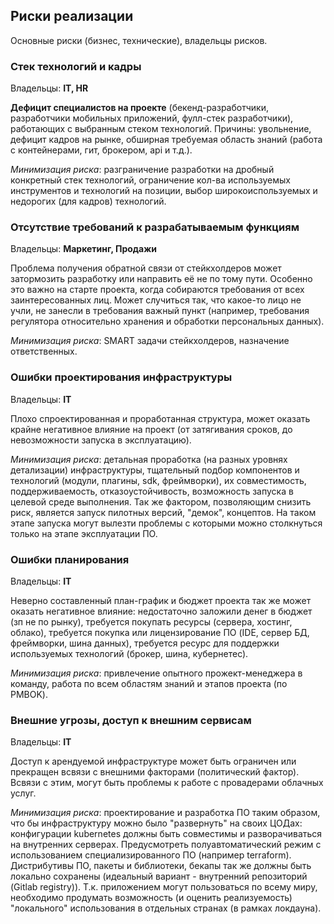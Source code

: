 ## Риски реализации ##
Основные риски (бизнес, технические), владельцы рисков.

### Стек технологий и кадры
Владельцы: **IT, HR**

**Дефицит специалистов на проекте** (бекенд-разработчики, разработчики мобильных приложений, фулл-стек разработчики), работающих с выбранным стеком технологий. Причины: увольнение, дефицит кадров на рынке, обширная требуемая область знаний (работа с контейнерами, гит, брокером, api и т.д.). 

_Минимизация риска_: разграничение разработки на дробный конкретный стек технологий, ограничение кол-ва используемых инструментов и технологий на позиции, выбор широкоиспользуемых и недорогих (для кадров) технологий.

### Отсутствие требований к разрабатываемым функциям
Владельцы: **Маркетинг, Продажи**

Проблема получения обратной связи от стейкхолдеров может затормозить разработку или направить её не по тому пути. Особенно это важно на старте проекта, когда собираются требования от всех заинтересованных лиц. Может случиться так, что какое-то лицо не учли, не занесли в требования важный пункт (например, требования регулятора относительно хранения и обработки персональных данных).

_Минимизация риска_: SMART задачи стейкхолдеров, назначение ответственных.

### Ошибки проектирования инфраструктуры
Владельцы: **IT**

Плохо спроектированная и проработанная структура, может оказать крайне негативное влияние на проект (от затягивания сроков, до невозможности запуска в эксплуатацию). 

_Минимизация риска_: детальная проработка (на разных уровнях детализации) инфраструктуры, тщательный подбор компонентов и технологий (модули, плагины, sdk, фреймворки), их совместимость, поддерживаемость, отказоустойчивость, возможность запуска в целевой среде выполнения. Так же фактором, позволяющим снизить риск, является запуск пилотных версий, "демок", концептов. На таком этапе запуска могут вылезти проблемы с которыми можно столкнуться только на этапе эксплуатации ПО. 

### Ошибки планирования
Владельцы: **IT**

Неверно составленный план-график и бюджет проекта так же может оказать негативное влияние: недостаточно заложили денег в бюджет (зп не по рынку), требуется покупать ресурсы (сервера, хостинг, облако), требуется покупка или лицензирование ПО (IDE, сервер БД, фреймворки, шина данных), требуется ресурс для поддержки используемых технологий (брокер, шина, кубернетес).

_Минимизация риска_: привлечение опытного прожект-менеджера в команду, работа по всем областям знаний и этапов проекта (по PMBOK).

### Внешние угрозы, доступ к внешним сервисам
Владельцы: **IT**

Доступ к арендуемой инфраструктуре может быть ограничен или прекращен всвязи с внешними факторами (политический фактор). Всвязи с этим, могут быть проблемы к работе с провадерами облачных услуг. 

_Минимизация риска_: проектирование и разработка ПО таким образом, что бы инфраструктуру можно было "развернуть" на своих ЦОДах: конфигурации kubernetes должны быть совместимы и разворачиваться на внутренних серверах. Предусмотреть полуавтоматический режим с использованием специализированного ПО (например terraform). Дистрибутивы ПО, пакеты и библиотеки, бекапы так же должны быть локально сохранены (идеальный вариант - внутренний репозиторий (Gitlab registry)). Т.к. приложением могут пользоваться по всему миру, необходимо продумать возможность (и оценить реализуемость) "локального" использования в отдельных странах (в рамках локдауна).
